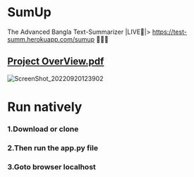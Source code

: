 # SumUp
The Advanced Bangla Text-Summarizer |LIVE🔴|> https://test-summ.herokuapp.com/sumup  🚀🚀🚀

## [Project OverView.pdf](https://github.com/khatamirock/summarizer/files/9429237/Project.Title.pdf)
![ScreenShot_20220920123902](https://user-images.githubusercontent.com/67198296/191185293-5d74db2f-e3dc-4947-89c3-fe40a0922d3d.png)

# Run natively
### 1.Download or clone
### 2.Then run the app.py file
### 3.Goto browser localhost
